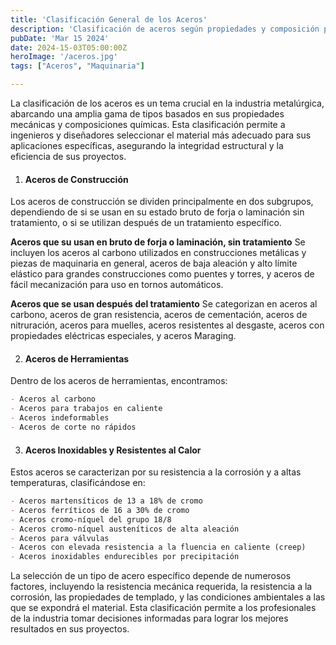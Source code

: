 ```yaml
---
title: 'Clasificación General de los Aceros'
description: 'Clasificación de aceros según propiedades y composición para aplicaciones específicas: aceros de construcción, herramientas, e inoxidables/resistentes al calor, facilitando la selección materia'
pubDate: 'Mar 15 2024'
date: 2024-15-03T05:00:00Z
heroImage: '/aceros.jpg'
tags: ["Aceros", "Maquinaria"]

---
```


La clasificación de los aceros es un tema crucial en la industria metalúrgica, abarcando una amplia gama de tipos basados en sus propiedades mecánicas y composiciones químicas. Esta clasificación permite a ingenieros y diseñadores seleccionar el material más adecuado para sus aplicaciones específicas, asegurando la integridad estructural y la eficiencia de sus proyectos.

1. #### Aceros de Construcción

Los aceros de construcción se dividen principalmente en dos subgrupos, dependiendo de si se usan en su estado bruto de forja o laminación sin tratamiento, o si se utilizan después de un tratamiento específico.

**Aceros que su usan en bruto de forja o laminación, sin tratamiento** Se incluyen los aceros al carbono utilizados en construcciones metálicas y piezas de maquinaria en general, aceros de baja aleación y alto límite elástico para grandes construcciones como puentes y torres, y aceros de fácil mecanización para uso en tornos automáticos.

**Aceros que se usan después del tratamiento** Se categorizan en aceros al carbono, aceros de gran resistencia, aceros de cementación, aceros de nitruración, aceros para muelles, aceros resistentes al desgaste, aceros con propiedades eléctricas especiales, y aceros Maraging.


2. #### Aceros de Herramientas

Dentro de los aceros de herramientas, encontramos:
```markdown
- Aceros al carbono
- Aceros para trabajos en caliente
- Aceros indeformables
- Aceros de corte no rápidos
```

3. #### Aceros Inoxidables y Resistentes al Calor

Estos aceros se caracterizan por su resistencia a la corrosión y a altas temperaturas, clasificándose en:

```markdown
- Aceros martensíticos de 13 a 18% de cromo
- Aceros ferríticos de 16 a 30% de cromo
- Aceros cromo-níquel del grupo 18/8
- Aceros cromo-níquel austeníticos de alta aleación
- Aceros para válvulas
- Aceros con elevada resistencia a la fluencia en caliente (creep)
- Aceros inoxidables endurecibles por precipitación 
```

La selección de un tipo de acero específico depende de numerosos factores, incluyendo la resistencia mecánica requerida, la resistencia a la corrosión, las propiedades de templado, y las condiciones ambientales a las que se expondrá el material. Esta clasificación permite a los profesionales de la industria tomar decisiones informadas para lograr los mejores resultados en sus proyectos.